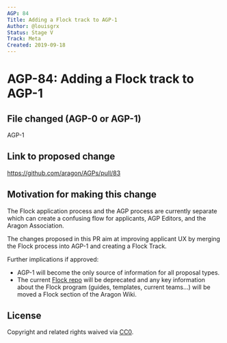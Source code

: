 ```yaml
---
AGP: 84
Title: Adding a Flock track to AGP-1
Author: @louisgrx
Status: Stage V
Track: Meta
Created: 2019-09-18
---
```


# AGP-84: Adding a Flock track to AGP-1

## File changed (AGP-0 or AGP-1)

AGP-1

## Link to proposed change

https://github.com/aragon/AGPs/pull/83

## Motivation for making this change

The Flock application process and the AGP process are currently separate which can create a confusing flow for applicants, AGP Editors, and the Aragon Association.

The changes proposed in this PR aim at improving applicant UX by merging the Flock process into AGP-1 and creating a Flock Track.

Further implications if approved:
- AGP-1 will become the only source of information for all proposal types. 
- The current [Flock repo](https://github.com/aragon/flock) will be deprecated and any key information about the Flock program (guides, templates, current teams...) will be moved a Flock section of the Aragon Wiki.

## License
Copyright and related rights waived via [CC0](https://creativecommons.org/publicdomain/zero/1.0/).
